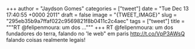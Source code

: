 
+++
author = "Jaydson Gomes"
categories = ["tweet"]
date = "Tue Dec 13 17:40:55 +0000 2011"
draft = false
image = "{TWEET_IMAGE}"
slug = "295eb35b9a7ffaf022c9569821f8b0411c2c4aec"
tags = ["tweet"]
title = """RT @felipenmoura: um dos ..."""
+++
RT @felipenmoura: um dos fundadores do terra, falando no 'le web" em paris http://t.co/VpP3AWsQ falando coisas realmente legais!
